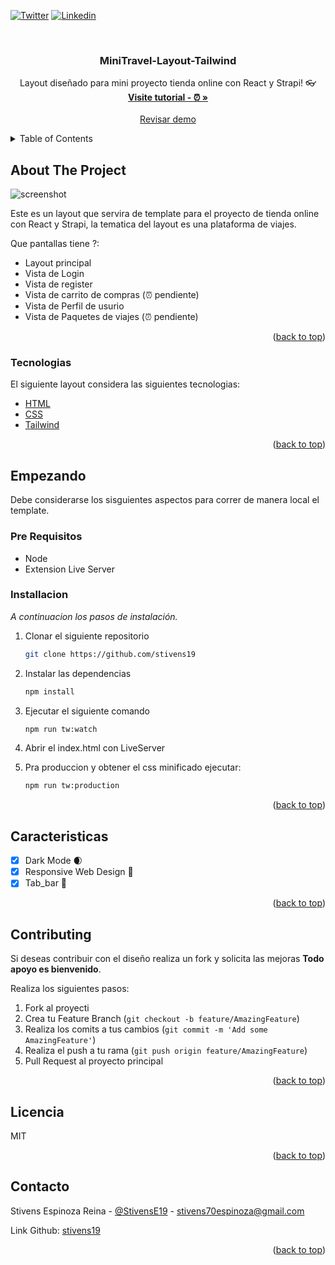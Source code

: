 <div id="top"></div>

[![Twitter](https://img.shields.io/badge/Twitter-1DA1F2?style=for-the-badge&logo=twitter&logoColor=white)](https://twitter.com/StivensE19)
[![Linkedin](https://img.shields.io/badge/LinkedIn-0077B5?style=for-the-badge&logo=linkedin&logoColor=white)](https://www.linkedin.com/in/stivens-espinoza-11954b184/)



<!-- PROJECT LOGO -->
<br />
<div align="center">

  <h3 align="center">MiniTravel-Layout-Tailwind</h3>

  <p align="center">
    Layout diseñado para mini proyecto tienda online con React y Strapi! 👓
    <br />
    <a href="https://www.youtube.com/channel/UCE4fUc_1EDWr4YTj2w_eaWA"><strong>Visite tutorial - ⏰ »</strong></a>
    <br />
    <br />
    <a href="https://tailwind-travel.netlify.app/">Revisar demo</a>

  </p>
</div>



<!-- TABLE OF CONTENTS -->
<details>
  <summary>Table of Contents</summary>
  <ol>
    <li>
      <a href="#sobre-el-proyecto">Sobre el proyecto 🚀</a>
      <ul>
        <li><a href="#tecnologias">Tecnologias</a></li>
      </ul>
    </li>
    <li>
      <a href="#empezando">Empezando</a>
      <ul>
        <li><a href="#pre-requisitos">Pre requisitos</a></li>
        <li><a href="#installacion">Instalacion</a></li>
      </ul>
    </li>
    <li><a href="#caracteristicas">Caracteristicas</a></li>
    <li><a href="#contribuir">Contribuir</a></li>
    <li><a href="#licencia">Licencia</a></li>
    <li><a href="#contacto">Contacto</a></li>
  </ol>
</details>



<!-- ABOUT THE PROJECT -->
## About The Project
![screenshot](https://i.ibb.co/tBj63sh/screenshot.png)

Este es un layout que servira de template para el proyecto de tienda online con React y Strapi, la tematica del layout es una plataforma de viajes.

Que pantallas tiene ?:
* Layout principal
* Vista de Login
* Vista de register
* Vista de carrito de compras (⏰ pendiente)
* Vista de Perfil de usurio
* Vista de Paquetes de viajes (⏰ pendiente)


<p align="right">(<a href="#top">back to top</a>)</p>



### Tecnologias

El siguiente layout considera las siguientes tecnologias:

* [HTML](https://developer.mozilla.org/es/docs/Web/HTML)
* [CSS](https://developer.mozilla.org/es/docs/Web/CSS)
* [Tailwind](https://tailwindcss.com/)


<p align="right">(<a href="#top">back to top</a>)</p>



<!-- GETTING STARTED -->
## Empezando

Debe considerarse los sisguientes aspectos para correr de manera local el template.

### Pre Requisitos

* Node
* Extension Live Server

### Installacion

_A continuacion los pasos de instalación._

1. Clonar el siguiente repositorio
   ```sh
   git clone https://github.com/stivens19
   ```
2. Instalar las dependencias
   ```sh
   npm install
   ```
3. Ejecutar el siguiente comando
   ```sh
   npm run tw:watch
   ```
4. Abrir el index.html con LiveServer
   
4. Pra produccion y obtener el css minificado ejecutar:
   ```sh
   npm run tw:production
   ```
<p align="right">(<a href="#top">back to top</a>)</p>



<!-- ROADMAP -->
## Caracteristicas

- [x] Dark Mode 🌒
- [x] Responsive Web Design 📱
- [x] Tab_bar 🧔

<p align="right">(<a href="#top">back to top</a>)</p>



<!-- CONTRIBUTING -->
## Contributing

Si deseas contribuir con el diseño realiza un fork y solicita las mejoras **Todo apoyo es bienvenido**.

Realiza los siguientes pasos:

1. Fork al proyecti
2. Crea tu Feature Branch (`git checkout -b feature/AmazingFeature`)
3. Realiza los comits a tus cambios (`git commit -m 'Add some AmazingFeature'`)
4. Realiza el push a tu rama (`git push origin feature/AmazingFeature`)
5. Pull Request al proyecto principal

<p align="right">(<a href="#top">back to top</a>)</p>



<!-- LICENSE -->
## Licencia

MIT

<p align="right">(<a href="#top">back to top</a>)</p>



<!-- CONTACT -->
## Contacto

Stivens Espinoza Reina - [@StivensE19](https://twitter.com/StivensE19) - stivens70espinoza@gmail.com

Link Github: [stivens19](https://github.com/stivens19)

<p align="right">(<a href="#top">back to top</a>)</p>







<!-- MARKDOWN LINKS & IMAGES -->
<!-- https://www.markdownguide.org/basic-syntax/#reference-style-links -->
[contributors-shield]: https://img.shields.io/github/contributors/othneildrew/Best-README-Template.svg?style=for-the-badge
[contributors-url]: https://github.com/othneildrew/Best-README-Template/graphs/contributors
[forks-shield]: https://img.shields.io/github/forks/othneildrew/Best-README-Template.svg?style=for-the-badge
[forks-url]: https://github.com/othneildrew/Best-README-Template/network/members
[stars-shield]: https://img.shields.io/github/stars/othneildrew/Best-README-Template.svg?style=for-the-badge
[stars-url]: https://github.com/othneildrew/Best-README-Template/stargazers
[issues-shield]: https://img.shields.io/github/issues/othneildrew/Best-README-Template.svg?style=for-the-badge
[issues-url]: https://github.com/othneildrew/Best-README-Template/issues
[license-shield]: https://img.shields.io/github/license/othneildrew/Best-README-Template.svg?style=for-the-badge
[license-url]: https://github.com/othneildrew/Best-README-Template/blob/master/LICENSE.txt
[linkedin-shield]: https://img.shields.io/badge/-LinkedIn-black.svg?style=for-the-badge&logo=linkedin&colorB=555
[linkedin-url]: https://linkedin.com/in/othneildrew
[product-screenshot]: images/screenshot.png
